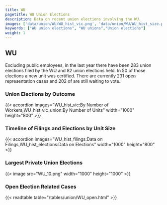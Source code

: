 ```yaml
---
title: WU
pagetitle: WU Union Elections
description: Data on recent union elections involving the WU.
images: ['data/union/WU/WU_hist_vic.png', 'data/union/WU/WU_hist_size.png', 'data/union/WU/WU_10.png']
keywords: ["WU union elections", "WU unions","Union elections"]
weight: 1
---
```

##  WU

Excluding public employees, in the last year there have been 283 union elections filed by the WU and 82 union elections held. In 50 of those elections a new unit was certified. There are currently 231 open representation cases and 202 of are still waiting to vote.

### Union Elections by Outcome
{{< accordion images="WU_hist_vic:By Number of Workers,WU_hist_vic_union:By Number of Units" width="1000" height="800" >}}

### Timeline of Filings and Elections by Unit Size
{{< accordion images="WU_hist_filings:Data on Filings,WU_hist_elections:Data on Elections" width="1000" height="800" >}}

### Largest Private Union Elections
{{< image src="WU_10.png" width="1000" height="1000"  >}}

### Open Election Related Cases
{{< readtable table="/tables/union/WU_open.html" >}}

